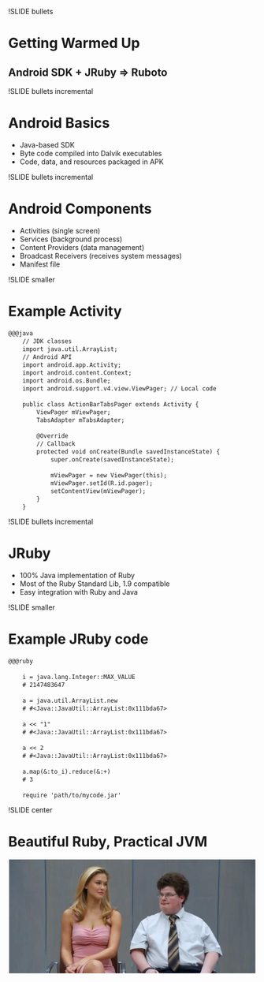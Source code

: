 !SLIDE bullets
# Getting Warmed Up
## Android SDK + JRuby => Ruboto

!SLIDE bullets incremental
# Android Basics #

 * Java-based SDK
 * Byte code compiled into Dalvik executables
 * Code, data, and resources packaged in APK

!SLIDE bullets incremental
# Android Components #

 * Activities (single screen)
 * Services (background process)
 * Content Providers (data management)
 * Broadcast Receivers (receives system messages)
 * Manifest file

!SLIDE smaller
# Example Activity  #

    @@@java
		// JDK classes
		import java.util.ArrayList;
		// Android API
		import android.app.Activity;
		import android.content.Context;
		import android.os.Bundle;
		import android.support.v4.view.ViewPager; // Local code
		
		public class ActionBarTabsPager extends Activity {
		    ViewPager mViewPager;
		    TabsAdapter mTabsAdapter;

		    @Override
		    // Callback
		    protected void onCreate(Bundle savedInstanceState) {
		        super.onCreate(savedInstanceState);

		        mViewPager = new ViewPager(this);
		        mViewPager.setId(R.id.pager);
		        setContentView(mViewPager);
		    }
		}

!SLIDE bullets incremental
# JRuby

* 100% Java implementation of Ruby
* Most of the Ruby Standard Lib, 1.9 compatible
* Easy integration with Ruby and Java

!SLIDE smaller
# Example JRuby code

    @@@ruby
		
		i = java.lang.Integer::MAX_VALUE
		# 2147483647
		
		a = java.util.ArrayList.new
		# #<Java::JavaUtil::ArrayList:0x111bda67>
		
		a << "1"
		# #<Java::JavaUtil::ArrayList:0x111bda67>
		
		a << 2
		# #<Java::JavaUtil::ArrayList:0x111bda67>
		
		a.map(&:to_i).reduce(&:+)
		# 3

		require 'path/to/mycode.jar'
		
!SLIDE center
# Beautiful Ruby, Practical JVM

![Beauty And The Geek](beauty_and_the_geek.png)

